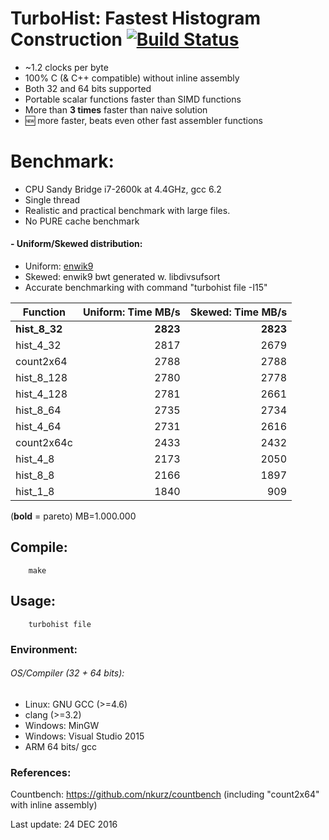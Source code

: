 TurboHist: Fastest Histogram Construction [![Build Status](https://travis-ci.org/powturbo/TurboHist.svg?branch=master)](https://travis-ci.org/powturbo/TurboHist)
=========================================

- ~1.2 clocks per byte
- 100% C (& C++ compatible) without inline assembly
- Both 32 and 64 bits supported
- Portable scalar functions faster than SIMD functions
- More than **3 times** faster than naive solution
- :new: more faster, beats even other fast assembler functions

# Benchmark:
- CPU Sandy Bridge i7-2600k at 4.4GHz, gcc 6.2
- Single thread
- Realistic and practical benchmark with large files.
- No PURE cache benchmark

#### - Uniform/Skewed distribution: 
 - Uniform: [enwik9](http://mattmahoney.net/dc/text.html)
 - Skewed: enwik9 bwt generated w. libdivsufsort
 - Accurate benchmarking with command "turbohist file -I15"


|Function|Uniform: Time MB/s|Skewed: Time MB/s|
|-------------|----------:|----------:|
|**hist_8_32**|**2823**|**2823**|
|hist_4_32|2817|2679|
|count2x64|2788|2788|
|hist_8_128|2780|2778|
|hist_4_128|2781|2661|
|hist_8_64|2735|2734|
|hist_4_64|2731|2616|
|count2x64c|2433|2432|
|hist_4_8|2173|2050|
|hist_8_8|2166|1897|
|hist_1_8|1840|909|

(**bold** = pareto)  MB=1.000.000

## Compile:


        make

## Usage:


        turbohist file

### Environment:
###### OS/Compiler (32 + 64 bits):
- Linux: GNU GCC (>=4.6) 
- clang (>=3.2) 
- Windows: MinGW
- Windows: Visual Studio 2015
- ARM 64 bits/ gcc 

### References:
Countbench: https://github.com/nkurz/countbench (including "count2x64" with inline assembly)

Last update: 24 DEC 2016

